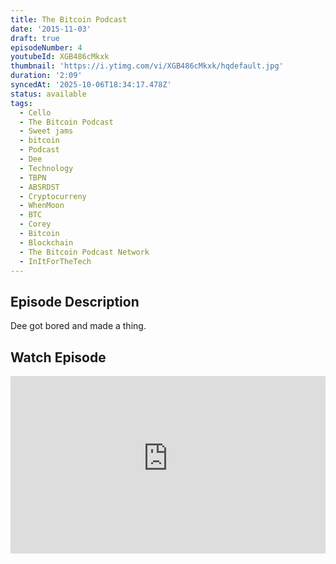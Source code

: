 ```yaml
---
title: The Bitcoin Podcast
date: '2015-11-03'
draft: true
episodeNumber: 4
youtubeId: XGB486cMkxk
thumbnail: 'https://i.ytimg.com/vi/XGB486cMkxk/hqdefault.jpg'
duration: '2:09'
syncedAt: '2025-10-06T18:34:17.478Z'
status: available
tags:
  - Cello
  - The Bitcoin Podcast
  - Sweet jams
  - bitcoin
  - Podcast
  - Dee
  - Technology
  - TBPN
  - ABSRDST
  - Cryptocurreny
  - WhenMoon
  - BTC
  - Corey
  - Bitcoin
  - Blockchain
  - The Bitcoin Podcast Network
  - InItForTheTech
---
```

## Episode Description

Dee got bored and made a thing.

## Watch Episode

<div style="position: relative; padding-bottom: 56.25%; height: 0; overflow: hidden;">
  <iframe
    src="https://www.youtube-nocookie.com/embed/XGB486cMkxk"
    style="position: absolute; top: 0; left: 0; width: 100%; height: 100%;"
    frameborder="0"
    allow="accelerometer; autoplay; clipboard-write; encrypted-media; gyroscope; picture-in-picture"
    allowfullscreen
  ></iframe>
</div>

